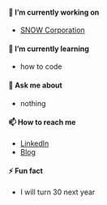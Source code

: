 #### 🔭 I’m currently working on  
- [SNOW Corporation](https://snowcorp.com/ko_KR/)

#### 🌱 I’m currently learning  
- how to code

#### 💬 Ask me about  
- nothing  

#### 📫 How to reach me  
- [LinkedIn](https://www.linkedin.com/in/june-kim-735176153/)    
- [Blog](http://junekkk.tistory.com/)  

#### ⚡ Fun fact  
- I will turn 30 next year  
